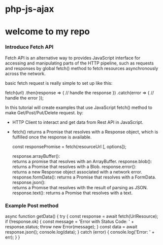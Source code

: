 # php-js-ajax

<h1>welcome to my repo</h1>

<h3>Introduce Fetch API</h3>
Fetch API is an alternative way to provides JavaScript interface for accessing and manipulating parts of the HTTP pipeline, such as requests and responses by global fetch() method to fetch resources asynchronously across the network.

basic fetch request is really simple to set up like this:

fetch(url)
	.then(response => {
     // handle the response
    })
	.catch(error => {
    // handle the error
    });

In this tutorial will create examples that use JavaScript fetch() method to make Get/Post/Put/Delete request.
by:     
  - HTTP Client to interact and get data from Rest API in JavaScript.
  - fetch() returns a Promise that resolves with a Response object, which is fulfilled once the response is available.

    const responsePromise = fetch(resourceUrl [, options]);

    response.arrayBuffer(): 	
    	returns a promise that resolves with an ArrayBuffer.
    response.blob(): 			
    	returns a Promise that resolves with a Blob.
    response.error(): 			
    	returns a new Response object associated with a network error.
    response.formData():
    	returns a Promise that resolves with a FormData.
    response.json(): 			
    	returns a Promise that resolves with the result of parsing as JSON.
    response.text():
    	returns a Promise that resolves with a text.

<h3>Example Post method</h3>
async function getData() {
  try {
    const response = await fetch(UrlResource);
    if (!response.ok) {
      const message = 'Error with Status Code: ' + response.status;
      throw new Error(message);
    }
    const data = await response.json();
    console.log(data);
  } catch (error) {
    console.log('Error: ' + err);
  }
}
